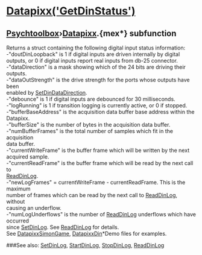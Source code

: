 # [Datapixx('GetDinStatus')](Datapixx-GetDinStatus) 
## [Psychtoolbox](Pyschtoolbox)&#8250;[Datapixx](Datapixx).{mex*} subfunction


Returns a struct containing the following digital input status information:  
-"doutDinLoopback" is 1 if digital inputs are driven internally by digital  
outputs, or 0 if digital inputs report real inputs from db-25 connector.  
-"dataDirection" is a mask showing which of the 24 bits are driving their  
outputs.  
-"dataOutStrength" is the drive strength for the ports whose outputs have been  
enabled by [SetDinDataDirection](SetDinDataDirection).  
-"debounce" is 1 if digital inputs are debounced for 30 milliseconds.  
-"logRunning" is 1 if transition logging is currently active, or 0 if stopped.  
-"bufferBaseAddress" is the acquisition data buffer base address within the  
Datapixx.  
-"bufferSize" is the number of bytes in the acquisition data buffer.  
-"numBufferFrames" is the total number of samples which fit in the acquisition  
data buffer.  
-"currentWriteFrame" is the buffer frame which will be written by the next  
acquired sample.  
-"currentReadFrame" is the buffer frame which will be read by the next call to  
[ReadDinLog](ReadDinLog).  
-"newLogFrames" = currentWriteFrame - currentReadFrame. This is the maximum  
number of frames which can be read by the next call to [ReadDinLog](ReadDinLog), without  
causing an underflow.  
-"numLogUnderflows" is the number of [ReadDinLog](ReadDinLog) underflows which have occurred  
since [SetDinLog](SetDinLog). See [ReadDinLog](ReadDinLog) for details.  
See [DatapixxSimonGame](DatapixxSimonGame), [DatapixxDin](DatapixxDin)\*Demo files for examples.  
  


###See also:
[SetDinLog](Datapixx-SetDinLog), [StartDinLog](Datapixx-StartDinLog), [StopDinLog](Datapixx-StopDinLog), [ReadDinLog](Datapixx-ReadDinLog)
